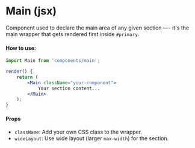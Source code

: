 Main (jsx)
==========

Component used to declare the main area of any given section —- it's the main wrapper that gets rendered first inside `#primary`.

#### How to use:

```jsx
import Main from 'components/main';

render() {
	return (
		<Main className="your-component">
			Your section content...
		</Main>
	);
}
```

#### Props

* `className`: Add your own CSS class to the wrapper.
* `wideLayout`: Use wide layout (larger `max-width`) for the section.
